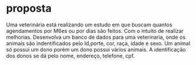 # proposta

Uma veterinária está realizando um estudo em que buscam quantos agendamentos por M6es ou por dias são feitos. Com o intuíto de realizar melhorias. Desenvolva um banco de dados para uma veterinaria, onde os animais são indentificados pelo Id,porte, cor, raça, idade e sexo. Um animal só possui um dono porém um dono possui vários animais. A identificação dos donos se dá pelo nome, endereço, telefone, cpf.

